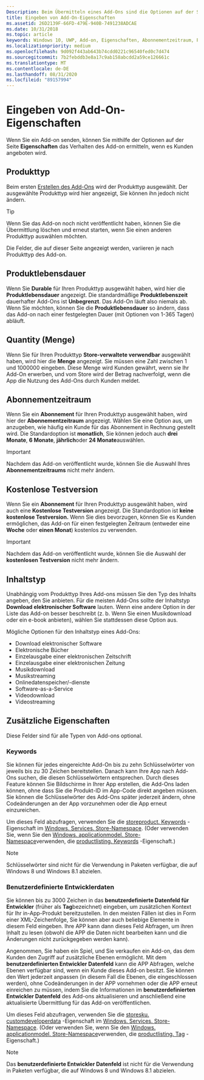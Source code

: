 ```yaml
---
Description: Beim Übermitteln eines Add-Ons sind die Optionen auf der Seite „Eigenschaften“ hilfreich, um das Verhalten Ihres Add-Ons festzulegen, wenn es Kunden angeboten wird.
title: Eingeben von Add-On-Eigenschaften
ms.assetid: 26D2139F-66FD-479E-940B-7491238ADCAE
ms.date: 10/31/2018
ms.topic: article
keywords: Windows 10, UWP, Add-on, Eigenschaften, Abonnementzeitraum, Produktlebensdauer, Inhaltstyp, IAP, in-App-Käufe, in-App-Produkt
ms.localizationpriority: medium
ms.openlocfilehash: 9d092f443ab643b74cdd0221c96540fed0c7d474
ms.sourcegitcommit: 7b2febddb3e8a17c9ab158abcdd2a59ce126661c
ms.translationtype: MT
ms.contentlocale: de-DE
ms.lasthandoff: 08/31/2020
ms.locfileid: "89157994"
---
```

# <a name="enter-add-on-properties"></a>Eingeben von Add-On-Eigenschaften

Wenn Sie ein Add-on senden, können Sie mithilfe der Optionen auf der Seite **Eigenschaften** das Verhalten des Add-on ermitteln, wenn es Kunden angeboten wird.

## <a name="product-type"></a>Produkttyp

Beim ersten [Erstellen des Add-Ons](set-your-add-on-product-id.md) wird der Produkttyp ausgewählt. Der ausgewählte Produkttyp wird hier angezeigt, Sie können ihn jedoch nicht ändern.

> [!TIP]
> Wenn Sie das Add-on noch nicht veröffentlicht haben, können Sie die Übermittlung löschen und erneut starten, wenn Sie einen anderen Produkttyp auswählen möchten.

Die Felder, die auf dieser Seite angezeigt werden, variieren je nach Produkttyp des Add-on.


## <a name="product-lifetime"></a>Produktlebensdauer

Wenn Sie **Durable** für Ihren Produkttyp ausgewählt haben, wird hier die **Produktlebensdauer** angezeigt. Die standardmäßige **Produktlebenszeit** dauerhafter Add-Ons ist **Unbegrenzt**. Das Add-On läuft also niemals ab. Wenn Sie möchten, können Sie die **Produktlebensdauer** so ändern, dass das Add-on nach einer festgelegten Dauer (mit Optionen von 1-365 Tagen) abläuft.


## <a name="quantity"></a>Quantity (Menge)

Wenn Sie für Ihren Produkttyp **Store-verwaltete verwendbar** ausgewählt haben, wird hier die **Menge** angezeigt. Sie müssen eine Zahl zwischen 1 und 1000000 eingeben. Diese Menge wird Kunden gewährt, wenn sie Ihr Add-On erwerben, und vom Store wird der Betrag nachverfolgt, wenn die App die Nutzung des Add-Ons durch Kunden meldet.


## <a name="subscription-period"></a>Abonnementzeitraum

Wenn Sie ein **Abonnement** für Ihren Produkttyp ausgewählt haben, wird hier der **Abonnementzeitraum** angezeigt. Wählen Sie eine Option aus, um anzugeben, wie häufig ein Kunde für das Abonnement in Rechnung gestellt wird. Die Standardoption ist **monatlich**, Sie können jedoch auch **drei Monate**, **6 Monate**, **jährlich**oder **24 Monate**auswählen.

> [!IMPORTANT]
> Nachdem das Add-on veröffentlicht wurde, können Sie die Auswahl Ihres **Abonnementzeitraums** nicht mehr ändern.


## <a name="free-trial"></a>Kostenlose Testversion

Wenn Sie ein **Abonnement** für Ihren Produkttyp ausgewählt haben, wird auch eine **Kostenlose Testversion** angezeigt. Die Standardoption ist **keine kostenlose Testversion.** Wenn Sie dies bevorzugen, können Sie es Kunden ermöglichen, das Add-on für einen festgelegten Zeitraum (entweder eine **Woche** oder **einen Monat**) kostenlos zu verwenden. 

> [!IMPORTANT]
> Nachdem das Add-on veröffentlicht wurde, können Sie die Auswahl der **kostenlosen Testversion** nicht mehr ändern.


## <a name="content-type"></a>Inhaltstyp

Unabhängig vom Produkttyp Ihres Add-ons müssen Sie den Typ des Inhalts angeben, den Sie anbieten. Für die meisten Add-Ons sollte der Inhaltstyp **Download elektronischer Software** lauten. Wenn eine andere Option in der Liste das Add-on besser beschreibt (z. b. Wenn Sie einen Musikdownload oder ein e-book anbieten), wählen Sie stattdessen diese Option aus.

Mögliche Optionen für den Inhaltstyp eines Add-Ons:

-   Download elektronischer Software
-   Elektronische Bücher
-   Einzelausgabe einer elektronischen Zeitschrift
-   Einzelausgabe einer elektronischen Zeitung
-   Musikdownload
-   Musikstreaming
-   Onlinedatenspeicher/-dienste
-   Software-as-a-Service
-   Videodownload
-   Videostreaming


## <a name="additional-properties"></a>Zusätzliche Eigenschaften

Diese Felder sind für alle Typen von Add-ons optional.

<span id="keywords" />

### <a name="keywords"></a>Keywords

Sie können für jedes eingereichte Add-On bis zu zehn Schlüsselwörter von jeweils bis zu 30 Zeichen bereitstellen. Danach kann Ihre App nach Add-Ons suchen, die diesen Schlüsselwörtern entsprechen. Durch dieses Feature können Sie Bildschirme in Ihrer App erstellen, die Add-Ons laden können, ohne dass Sie die Produkt-ID im App-Code direkt angeben müssen. Sie können die Schlüsselwörter des Add-Ons später jederzeit ändern, ohne Codeänderungen an der App vorzunehmen oder die App erneut einzureichen.

Um dieses Feld abzufragen, verwenden Sie die [storeproduct. Keywords](/uwp/api/windows.services.store.storeproduct.Keywords) -Eigenschaft im [Windows. Services. Store-Namespace](/uwp/api/Windows.Services.Store). (Oder verwenden Sie, wenn Sie den [Windows. applicationmodel. Store-Namespace](/uwp/api/Windows.ApplicationModel.Store)verwenden, die [productlisting. Keywords](/uwp/api/windows.applicationmodel.store.productlisting.Keywords) -Eigenschaft.)

> [!NOTE]
> Schlüsselwörter sind nicht für die Verwendung in Paketen verfügbar, die auf Windows 8 und Windows 8.1 abzielen.

<span id="custom-developer-data" />

### <a name="custom-developer-data"></a>Benutzerdefinierte Entwicklerdaten

Sie können bis zu 3000 Zeichen in das **benutzerdefinierte Datenfeld für Entwickler** (früher als **Tag**bezeichnet) eingeben, um zusätzlichen Kontext für Ihr in-App-Produkt bereitzustellen. In den meisten Fällen ist dies in Form einer XML-Zeichenfolge, Sie können aber auch beliebige Elemente in diesem Feld eingeben. Ihre APP kann dann dieses Feld Abfragen, um ihren Inhalt zu lesen (obwohl die APP die Daten nicht bearbeiten kann und die Änderungen nicht zurückgegeben werden kann).

Angenommen, Sie haben ein Spiel, und Sie verkaufen ein Add-on, das dem Kunden den Zugriff auf zusätzliche Ebenen ermöglicht. Mit dem **benutzerdefinierten Entwickler Datenfeld** kann die APP Abfragen, welche Ebenen verfügbar sind, wenn ein Kunde dieses Add-on besitzt. Sie können den Wert jederzeit anpassen (in diesem Fall die Ebenen, die eingeschlossen werden), ohne Codeänderungen in der APP vornehmen oder die APP erneut einreichen zu müssen, indem Sie die Informationen im **benutzerdefinierten Entwickler Datenfeld** des Add-ons aktualisieren und anschließend eine aktualisierte Übermittlung für das Add-on veröffentlichen.

Um dieses Feld abzufragen, verwenden Sie die [storesku. customdeveloperdata](/uwp/api/windows.services.store.storesku.customdeveloperdata#Windows_Services_Store_StoreSku_CustomDeveloperData) -Eigenschaft im [Windows. Services. Store-Namespace](/uwp/api/Windows.Services.Store). (Oder verwenden Sie, wenn Sie den [Windows. applicationmodel. Store-Namespace](/uwp/api/Windows.ApplicationModel.Store)verwenden, die [productlisting. Tag](/uwp/api/windows.applicationmodel.store.productlisting.tag#Windows_ApplicationModel_Store_ProductListing_Tag) -Eigenschaft.)

> [!NOTE]
> Das **benutzerdefinierte Entwickler Datenfeld** ist nicht für die Verwendung in Paketen verfügbar, die auf Windows 8 und Windows 8.1 abzielen.

 

 

 
